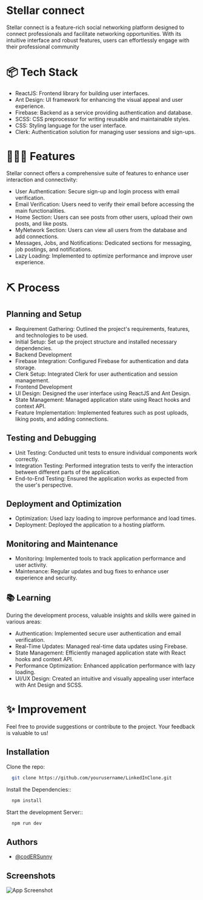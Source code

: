 
# Stellar connect

Stellar connect is a feature-rich social networking platform designed to connect professionals and facilitate networking opportunities. With its intuitive interface and robust features, users can effortlessly engage with their professional community


# 📦 Tech Stack
- ReactJS: Frontend library for building user interfaces.
- Ant Design: UI framework for enhancing the visual appeal and user experience.
- Firebase: Backend as a service providing authentication and database.
- SCSS: CSS preprocessor for writing reusable and maintainable styles.
- CSS: Styling language for the user interface.
- Clerk: Authentication solution for managing user sessions and sign-ups.

# 👨🏼‍🍳 Features
Stellar connect offers a comprehensive suite of features to enhance user interaction and connectivity:

- User Authentication: Secure sign-up and login process with email verification.
- Email Verification: Users need to verify their email before accessing the main functionalities.
- Home Section: Users can see posts from other users, upload their own posts, and like posts.
- MyNetwork Section: Users can view all users from the database and add connections.
- Messages, Jobs, and Notifications: Dedicated sections for messaging, job postings, and notifications.
- Lazy Loading: Implemented to optimize performance and improve user experience.

# ⛏️ Process
## Planning and Setup

- Requirement Gathering: Outlined the project's requirements, features, and technologies to be used.
- Initial Setup: Set up the project structure and installed necessary dependencies.
- Backend Development
- Firebase Integration: Configured Firebase for authentication and data storage.
- Clerk Setup: Integrated Clerk for user authentication and session management.
- Frontend Development
- UI Design: Designed the user interface using ReactJS and Ant Design.
- State Management: Managed application state using React hooks and context API.
- Feature Implementation: Implemented features such as post uploads, liking posts, and adding connections.

## Testing and Debugging

- Unit Testing: Conducted unit tests to ensure individual components work correctly.
- Integration Testing: Performed integration tests to verify the interaction between different parts of the application.
- End-to-End Testing: Ensured the application works as expected from the user's perspective.

## Deployment and Optimization
- Optimization: Used lazy loading to improve performance and load times.
- Deployment: Deployed the application to a hosting platform.

## Monitoring and Maintenance

- Monitoring: Implemented tools to track application performance and user activity.
- Maintenance: Regular updates and bug fixes to enhance user experience and security.
## 📚 Learning

During the development process, valuable insights and skills were gained in various areas:

- Authentication: Implemented secure user authentication and email verification.
- Real-Time Updates: Managed real-time data updates using Firebase.
- State Management: Efficiently managed application state with React hooks and context API.
- Performance Optimization: Enhanced application performance with lazy loading.
- UI/UX Design: Created an intuitive and visually appealing user interface with Ant Design and SCSS.

# ✨ Improvement
Feel free to provide suggestions or contribute to the project. Your feedback is valuable to us!


## Installation

Clone the repo:

```bash
  git clone https://github.com/yourusername/LinkedInClone.git
```

Install the Dependencies::

```bash
  npm install

```


Start the development Server::

```bash
  npm run dev
```
    

## Authors

- [@codERSunny](https://github.com/codERSunny812)


## Screenshots

![App Screenshot](https://via.placeholder.com/468x300?text=App+Screenshot+Here)

